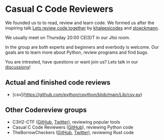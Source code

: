 # Casual C Code Reviewers

We founded us to to read, review and learn code. We formed us after the inspiring talk [Lets review code together](https://media.ccc.de/v/rc3-2021-cwtv-228-lets-review-code-toget) by [khaleesicodes](https://github.com/khaleesicodes) and [stoeckmann](https://github.com/stoeckmann).

We usually meet on Thursday 20:00 CE(S)T in our Jitsi room.

In the group are both experts and beginners and everbody is welcome. Our goals are to learn more about Python, review programs and find bugs.

You are intrested, have questions or want join us? Lets talk in our [discussions](https://github.com/ThanatosisSerpentis/about/discussions)!

## Actual and finished code reviews
- [csv]/https://github.com/python/cpython/blob/main/Lib/csv.py)

## Other Codereview groups

- C3H2-CTF ([GitHub](https://github.com/c3h2-ctf/),
  [Twitter](https://twitter.com/c3h2_ctf)), reviewing popular tools
- Casual C Code Reviewers ([GitHub](https://github.com/CasualCCodeReviewers/about)),
  reviewing Python code
- TheBorrowCheckers ([GitHub](https://github.com/TheBorrowCheckers/about),
  [Twitter](https://twitter.com/sagi_schwarz)), reviewing Rust code
